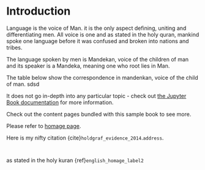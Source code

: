 # Introduction

Language is the voice of Man. it is the only aspect defining, uniting and differentiating men. All voice is one and as stated in the holy quran, mankind spoke one language before it was confused and broken into nations and tribes.


The language spoken by men is Mandekan, voice of the children of man and its speaker is a Mandeka, meaning one who root lies in Man. 


The table below show the correspondence in mandenkan, voice of the child of man.
sdsd

It does not go in-depth into any particular topic - check out [the Jupyter Book documentation](https://jupyterbook.org) for more information.

Check out the content pages bundled with this sample book to see more.

Please refer to [homage page](english_homage_label).


Here is my nifty citation {cite}`holdgraf_evidence_2014`.`address`.

```{tableofcontents}
```

```{bibliography}
```




 as stated in the holy kuran {ref}`english_homage_label2`


